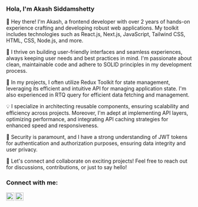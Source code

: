 ### Hola, I'm Akash Siddamshetty

👋 Hey there! I'm Akash, a frontend developer with over 2 years of hands-on experience crafting and developing robust web applications. My toolkit includes technologies such as React.js, Next.js, JavaScript, Tailwind CSS, HTML, CSS, Node.js, and more.

🚀 I thrive on building user-friendly interfaces and seamless experiences, always keeping user needs and best practices in mind. I'm passionate about clean, maintainable code and adhere to SOLID principles in my development process.

🔧 In my projects, I often utilize Redux Toolkit for state management, leveraging its efficient and intuitive API for managing application state. I'm also experienced in RTQ query for efficient data fetching and management.

💡 I specialize in architecting reusable components, ensuring scalability and efficiency across projects. Moreover, I'm adept at implementing API layers, optimizing performance, and integrating API caching strategies for enhanced speed and responsiveness.

🔐 Security is paramount, and I have a strong understanding of JWT tokens for authentication and authorization purposes, ensuring data integrity and user privacy.

🌟 Let's connect and collaborate on exciting projects! Feel free to reach out for discussions, contributions, or just to say hello!



### Connect with me:
[<img align="left" alt="Twitter" width="22px" src="https://cdn.jsdelivr.net/npm/simple-icons@v3/icons/twitter.svg" style="color:white"/>][twitter]
[<img align="left" alt="Linkedin" width="22px" src="https://cdn.jsdelivr.net/npm/simple-icons@v3/icons/linkedin.svg" style="color:white"/>][linkedin]


<br />
<br />

[twitter]:https://twitter.com/4k4_s_h
[linkedin]:https://www.linkedin.com/in/akash-siddamshetty-a947b3216/


